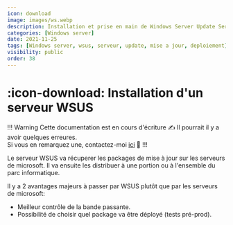 ```yaml
---
icon: download
image: images/ws.webp
description: Installation et prise en main de Windows Server Update Services (WSUS).
categories: [Windows server]
date: 2021-11-25
tags: [Windows server, wsus, serveur, update, mise a jour, deploiement]
visibility: public
order: 38
---
```


# :icon-download: Installation d'un serveur WSUS

!!! Warning Cette documentation est en cours d'écriture :writing_hand:
Il pourrait il y a avoir quelques erreures.  
Si vous en remarquez une, contactez-moi [ici](mailto:contactit.yarka@slmail.me) :slightly_smiling_face:
!!!

Le serveur WSUS va récuperer les packages de mise à jour sur les serveurs de microsoft.
Il va ensuite les distribuer à une portion ou à l'ensemble du parc informatique.  

Il y a 2 avantages majeurs à passer par WSUS plutôt que par les serveurs de microsoft:  

- Meilleur contrôle de la bande passante.
- Possibilité de choisir quel package va être déployé (tests pré-prod).




















